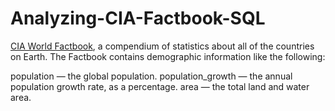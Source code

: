 # Analyzing-CIA-Factbook-SQL

[CIA World Factbook](https://www.cia.gov/the-world-factbook/), a compendium of statistics about all of the countries on Earth. The Factbook contains demographic information like the following:

population — the global population.
population_growth — the annual population growth rate, as a percentage.
area — the total land and water area.
